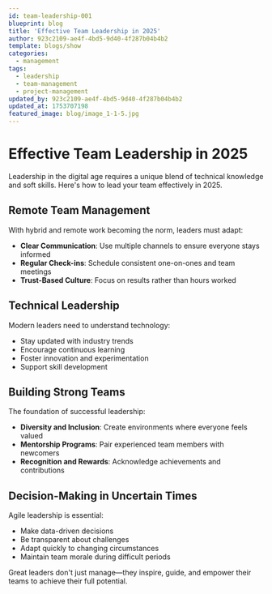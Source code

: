 ```yaml
---
id: team-leadership-001
blueprint: blog
title: 'Effective Team Leadership in 2025'
author: 923c2109-ae4f-4bd5-9d40-4f287b04b4b2
template: blogs/show
categories:
  - management
tags:
  - leadership
  - team-management
  - project-management
updated_by: 923c2109-ae4f-4bd5-9d40-4f287b04b4b2
updated_at: 1753707198
featured_image: blog/image_1-1-5.jpg
---
```

# Effective Team Leadership in 2025

Leadership in the digital age requires a unique blend of technical knowledge and soft skills. Here's how to lead your team effectively in 2025.

## Remote Team Management

With hybrid and remote work becoming the norm, leaders must adapt:

- **Clear Communication**: Use multiple channels to ensure everyone stays informed
- **Regular Check-ins**: Schedule consistent one-on-ones and team meetings
- **Trust-Based Culture**: Focus on results rather than hours worked

## Technical Leadership

Modern leaders need to understand technology:

- Stay updated with industry trends
- Encourage continuous learning
- Foster innovation and experimentation
- Support skill development

## Building Strong Teams

The foundation of successful leadership:

- **Diversity and Inclusion**: Create environments where everyone feels valued
- **Mentorship Programs**: Pair experienced team members with newcomers
- **Recognition and Rewards**: Acknowledge achievements and contributions

## Decision-Making in Uncertain Times

Agile leadership is essential:

- Make data-driven decisions
- Be transparent about challenges
- Adapt quickly to changing circumstances
- Maintain team morale during difficult periods

Great leaders don't just manage—they inspire, guide, and empower their teams to achieve their full potential.